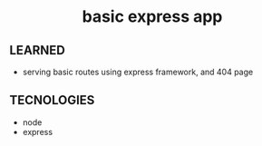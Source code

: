 <h1 align="center" >
 basic express app
</h1>

<h2 >
 LEARNED
</h2>

- serving basic routes using express framework, and 404 page

<h2 >
 TECNOLOGIES
</h2>

- node
- express
